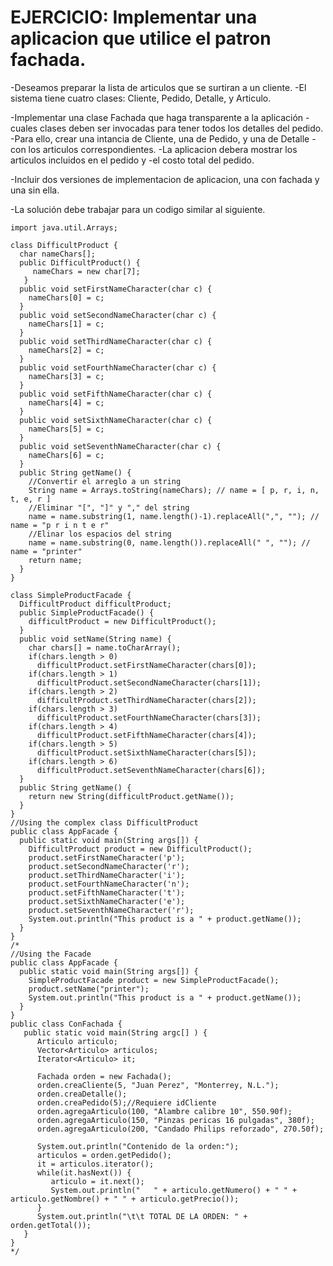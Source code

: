 # EJERCICIO: Implementar una aplicacion que utilice el patron fachada.
 -Deseamos preparar la lista de articulos que se surtiran a un cliente.
 -El sistema tiene cuatro clases: Cliente, Pedido, Detalle, y Articulo.

 -Implementar una clase Fachada que haga transparente a la aplicación
 -cuales clases deben ser invocadas para tener todos los detalles del pedido.
 -Para ello, crear una intancia de Cliente, una de Pedido, y una de Detalle
 -con los articulos correspondientes.
 -La aplicacion debera mostrar los articulos incluidos en el pedido y
 -el costo total del pedido.

 -Incluir dos versiones de implementacion de aplicacion, una con fachada y una sin ella.

 -La solución debe trabajar para un codigo similar al siguiente.

```
import java.util.Arrays;

class DifficultProduct {
  char nameChars[];
  public DifficultProduct() {
     nameChars = new char[7];
   }
  public void setFirstNameCharacter(char c) {
    nameChars[0] = c;
  }
  public void setSecondNameCharacter(char c) {
    nameChars[1] = c;
  }
  public void setThirdNameCharacter(char c) {
    nameChars[2] = c;
  }
  public void setFourthNameCharacter(char c) {
    nameChars[3] = c;
  }
  public void setFifthNameCharacter(char c) {
    nameChars[4] = c;
  }
  public void setSixthNameCharacter(char c) {
    nameChars[5] = c;
  }
  public void setSeventhNameCharacter(char c) {
    nameChars[6] = c;
  }
  public String getName() {
    //Convertir el arreglo a un string
    String name = Arrays.toString(nameChars); // name = [ p, r, i, n, t, e, r ]
    //Eliminar "[", "]" y "," del string
    name = name.substring(1, name.length()-1).replaceAll(",", ""); // name = "p r i n t e r"
    //Elinar los espacios del string
    name = name.substring(0, name.length()).replaceAll(" ", ""); // name = "printer"
    return name;
  }
}

class SimpleProductFacade {
  DifficultProduct difficultProduct;
  public SimpleProductFacade() {
    difficultProduct = new DifficultProduct();
  }
  public void setName(String name) {
    char chars[] = name.toCharArray();
    if(chars.length > 0)
      difficultProduct.setFirstNameCharacter(chars[0]);
    if(chars.length > 1)
      difficultProduct.setSecondNameCharacter(chars[1]);
    if(chars.length > 2)
      difficultProduct.setThirdNameCharacter(chars[2]);
    if(chars.length > 3)
      difficultProduct.setFourthNameCharacter(chars[3]);
    if(chars.length > 4)
      difficultProduct.setFifthNameCharacter(chars[4]);
    if(chars.length > 5)
      difficultProduct.setSixthNameCharacter(chars[5]);
    if(chars.length > 6)
      difficultProduct.setSeventhNameCharacter(chars[6]);
  }    
  public String getName() {
    return new String(difficultProduct.getName());
  }
}
//Using the complex class DifficultProduct
public class AppFacade {
  public static void main(String args[]) {
    DifficultProduct product = new DifficultProduct();
    product.setFirstNameCharacter('p');
    product.setSecondNameCharacter('r');
    product.setThirdNameCharacter('i');
    product.setFourthNameCharacter('n');
    product.setFifthNameCharacter('t');
    product.setSixthNameCharacter('e');
    product.setSeventhNameCharacter('r');
    System.out.println("This product is a " + product.getName());
  }
}
/*
//Using the Facade
public class AppFacade {
  public static void main(String args[]) {
    SimpleProductFacade product = new SimpleProductFacade();
    product.setName("printer");
    System.out.println("This product is a " + product.getName());
  }
}
public class ConFachada {
   public static void main(String argc[] ) {
      Articulo articulo;
      Vector<Articulo> articulos;
      Iterator<Articulo> it;

      Fachada orden = new Fachada();
      orden.creaCliente(5, "Juan Perez", "Monterrey, N.L.");
      orden.creaDetalle();
      orden.creaPedido(5);//Requiere idCliente
      orden.agregaArticulo(100, "Alambre calibre 10", 550.90f);
      orden.agregaArticulo(150, "Pinzas pericas 16 pulgadas", 380f);
      orden.agregaArticulo(200, "Candado Philips reforzado", 270.50f);

      System.out.println("Contenido de la orden:");
      articulos = orden.getPedido();
      it = articulos.iterator();      
      while(it.hasNext()) {
         articulo = it.next();
         System.out.println("   " + articulo.getNumero() + " " + articulo.getNombre() + " " + articulo.getPrecio());
      }
      System.out.println("\t\t TOTAL DE LA ORDEN: " + orden.getTotal());
   }
}
*/
```
